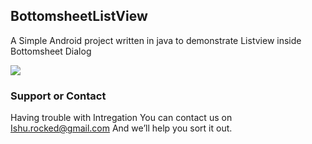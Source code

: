 ## BottomsheetListView

A Simple Android project written in java to demonstrate Listview inside Bottomsheet Dialog 

![](https://i.imgur.com/hhndT5M.gif)


### Support or Contact

Having trouble with Intregation You can contact us on Ishu.rocked@gmail.com And we’ll help you sort it out.
